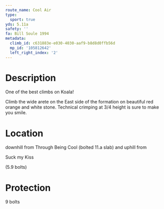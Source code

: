 ```yaml
---
route_name: Cool Air
type:
  sport: true
yds: 5.11a
safety: ''
fa: Bill Soule 1994
metadata:
  climb_id: c631883e-e030-4030-aaf9-b8d8d0ffb56d
  mp_id: '105812642'
  left_right_index: '2'
---
```

# Description
One of the best climbs on Koala!

Climb the wide arete on the East side of the formation on beautiful red orange and white stone. Technical crimping at 3/4 height is sure to make you smile.

# Location
downhill from Through Being Cool (bolted 11.a slab) and uphill from

Suck my Kiss

(5.9 bolts)

# Protection
9 bolts
